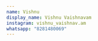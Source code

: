 ```yaml
---
name: Vishnu
display_name: Vishnu Vaishnavam
instagram: vishnu_vaishnav.am
whatsapp: "8281480069"
---
```

